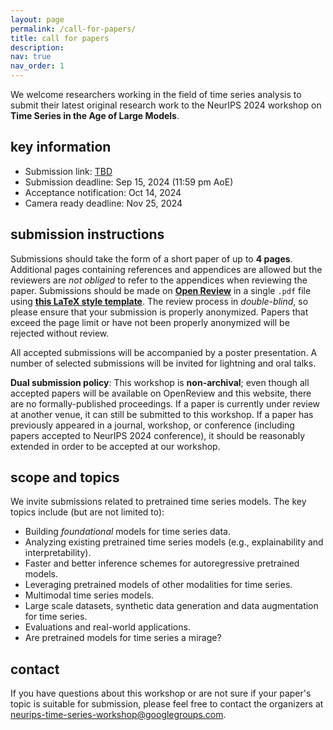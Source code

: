 ```yaml
---
layout: page
permalink: /call-for-papers/
title: call for papers
description:
nav: true
nav_order: 1
---
```


We welcome researchers working in the field of time series analysis to submit their latest original research work to the NeurIPS 2024 workshop on **Time Series in the Age of Large Models**.

## key information

- Submission link: [TBD](https://openreview.net)
- Submission deadline: Sep 15, 2024 (11:59 pm AoE)
- Acceptance notification: Oct 14, 2024
- Camera ready deadline: Nov 25, 2024

## submission instructions

Submissions should take the form of a short paper of up to **4 pages**. Additional pages containing references and appendices are allowed but the reviewers are _not obliged_ to refer to the appendices when reviewing the paper. Submissions should be made on **[Open Review]()** in a single `.pdf` file using **[this LaTeX style template]()**. The review process in _double-blind_, so please ensure that your submission is properly anonymized. Papers that exceed the page limit or have not been properly anonymized will be rejected without review.

All accepted submissions will be accompanied by a poster presentation. A number of selected submissions will be invited for lightning and oral talks. 

**Dual submission policy**: This workshop is **non-archival**; even though all accepted papers will be available on OpenReview and this website, there are no formally-published proceedings. If a paper is currently under review at another venue, it can still be submitted to this workshop. If a paper has previously appeared in a journal, workshop, or conference (including papers accepted to NeurIPS 2024 conference), it should be reasonably extended in order to be accepted at our workshop.

## scope and topics

We invite submissions related to pretrained time series models. The key topics include (but are not limited to):

- Building _foundational_ models for time series data.
- Analyzing existing pretrained time series models (e.g., explainability and interpretability).
- Faster and better inference schemes for autoregressive pretrained models.
- Leveraging pretrained models of other modalities for time series.
- Multimodal time series models.
- Large scale datasets, synthetic data generation and data augmentation for time series.
- Evaluations and real-world applications.
- Are pretrained models for time series a mirage?

## contact

If you have questions about this workshop or are not sure if your paper's topic is suitable for submission, please feel free to contact the organizers at [neurips-time-series-workshop@googlegroups.com](mailto:neurips-time-series-workshop@googlegroups.com).

